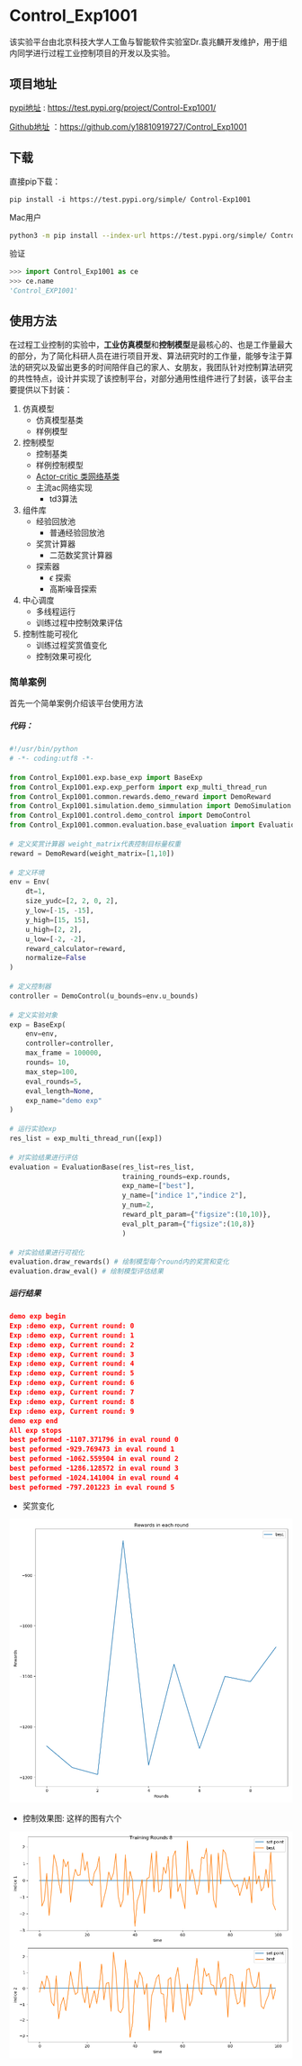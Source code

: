 # Control_Exp1001

该实验平台由北京科技大学人工鱼与智能软件实验室Dr.袁兆麟开发维护，用于组内同学进行过程工业控制项目的开发以及实验。

## 项目地址

[pypi地址](https://test.pypi.org/project/Control-Exp1001/) : https://test.pypi.org/project/Control-Exp1001/

[Github地址](https://github.com/y18810919727/Control_Exp1001) ：https://github.com/y18810919727/Control_Exp1001

## 

##  下载

直接pip下载：

```shell
pip install -i https://test.pypi.org/simple/ Control-Exp1001
```

Mac用户

```sh
python3 -m pip install --index-url https://test.pypi.org/simple/ Control_Exp1001
```

验证

```python
>>> import Control_Exp1001 as ce
>>> ce.name
'Control_EXP1001'
```



## 使用方法

在过程工业控制的实验中，**工业仿真模型**和**控制模型**是最核心的、也是工作量最大的部分，为了简化科研人员在进行项目开发、算法研究时的工作量，能够专注于算法的研究以及留出更多的时间陪伴自己的家人、女朋友，我团队针对控制算法研究的共性特点，设计并实现了该控制平台，对部分通用性组件进行了封装，该平台主要提供以下封装：

1. 仿真模型
   - 仿真模型基类
   - 样例模型
2. 控制模型
   - 控制基类
   - 样例控制模型
   - [Actor-critic 类网络基类](#ac)
   - 主流ac网络实现
     - td3算法
3. 组件库
   - 经验回放池
     - 普通经验回放池
   - 奖赏计算器
     - 二范数奖赏计算器
   - 探索器
     - $\epsilon$ 探索
     - 高斯噪音探索
4. 中心调度
   - 多线程运行
   - 训练过程中控制效果评估
5. 控制性能可视化
   - 训练过程奖赏值变化
   - 控制效果可视化



### 简单案例

首先一个简单案例介绍该平台使用方法

##### 代码：

```python
#!/usr/bin/python
# -*- coding:utf8 -*-

from Control_Exp1001.exp.base_exp import BaseExp
from Control_Exp1001.exp.exp_perform import exp_multi_thread_run
from Control_Exp1001.common.rewards.demo_reward import DemoReward
from Control_Exp1001.simulation.demo_simmulation import DemoSimulation as Env
from Control_Exp1001.control.demo_control import DemoControl
from Control_Exp1001.common.evaluation.base_evaluation import EvaluationBase

# 定义奖赏计算器 weight_matrix代表控制目标量权重
reward = DemoReward(weight_matrix=[1,10])

# 定义环境
env = Env(
    dt=1,
    size_yudc=[2, 2, 0, 2],
    y_low=[-15, -15],
    y_high=[15, 15],
    u_high=[2, 2],
    u_low=[-2, -2],
    reward_calculator=reward,
    normalize=False
)

# 定义控制器
controller = DemoControl(u_bounds=env.u_bounds)

# 定义实验对象
exp = BaseExp(
    env=env,
    controller=controller,
    max_frame = 100000,
    rounds= 10,
    max_step=100,
    eval_rounds=5,
    eval_length=None,
    exp_name="demo exp"
)

# 运行实验exp
res_list = exp_multi_thread_run([exp])

# 对实验结果进行评估
evaluation = EvaluationBase(res_list=res_list,
                            training_rounds=exp.rounds,
                            exp_name=["best"],
                            y_name=["indice 1","indice 2"],
                            y_num=2,
                            reward_plt_param={"figsize":(10,10)},
                            eval_plt_param={"figsize":(10,8)}
                            )
                            
# 对实验结果进行可视化
evaluation.draw_rewards() # 绘制模型每个round内的奖赏和变化
evaluation.draw_eval() # 绘制模型评估结果

```

##### 运行结果

```json
demo exp begin
Exp :demo exp, Current round: 0
Exp :demo exp, Current round: 1
Exp :demo exp, Current round: 2
Exp :demo exp, Current round: 3
Exp :demo exp, Current round: 4
Exp :demo exp, Current round: 5
Exp :demo exp, Current round: 6
Exp :demo exp, Current round: 7
Exp :demo exp, Current round: 8
Exp :demo exp, Current round: 9
demo exp end
All exp stops
best peformed -1107.371796 in eval round 0
best peformed -929.769473 in eval round 1
best peformed -1062.559504 in eval round 2
best peformed -1286.128572 in eval round 3
best peformed -1024.141004 in eval round 4
best peformed -797.201223 in eval round 5
```



- 奖赏变化

![myplot11](README.assets/myplot11-5308206.jpg )

- 控制效果图: 这样的图有六个

![myplot5](README.assets/myplot5.jpg)













